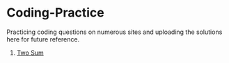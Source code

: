 # Coding-Practice
Practicing coding questions on numerous sites and uploading the solutions here for future reference.

1. [Two Sum](https://leetcode.com/problems/two-sum)
